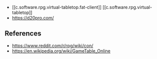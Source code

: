 
- [[c.software.rpg.virtual-tabletop.fat-client]] [[c.software.rpg.virtual-tabletop]]
- https://d20pro.com/

## References

- https://www.reddit.com/r/rpg/wiki/con/
- https://en.wikipedia.org/wiki/GameTable_Online